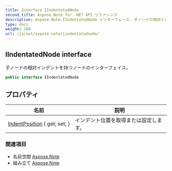 ```yaml
---
title: Interface IIndentatedNode
second_title: Aspose.Note for .NET API リファレンス
description: Aspose.Note.IIndentatedNode インターフェース. 子ノードの相対インデントを持つノードのインターフェイス
type: docs
weight: 160
url: /ja/net/aspose.note/iindentatednode/
---
```

## IIndentatedNode interface

子ノードの相対インデントを持つノードのインターフェイス。

```csharp
public interface IIndentatedNode
```

## プロパティ

| 名前 | 説明 |
| --- | --- |
| [IndentPosition](../../aspose.note/iindentatednode/indentposition/) { get; set; } | インデント位置を取得または設定します。 |

### 関連項目

* 名前空間 [Aspose.Note](../../aspose.note/)
* 組み立て [Aspose.Note](../../)


